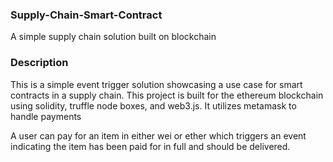 ### Supply-Chain-Smart-Contract
A simple supply chain solution built on blockchain

### Description
This is a simple event trigger solution showcasing a use case for smart contracts in a supply chain. This project is built for the ethereum blockchain using solidity, truffle node boxes, and web3.js. It utilizes metamask to handle payments <br>

A user can pay for an item in either wei or ether which triggers an event indicating the item has been paid for in full and should be delivered.
